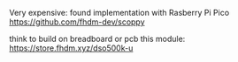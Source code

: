 
Very expensive:
found implementation with Rasberry Pi Pico
https://github.com/fhdm-dev/scoppy

think to build on breadboard or pcb this module:
https://store.fhdm.xyz/dso500k-u


